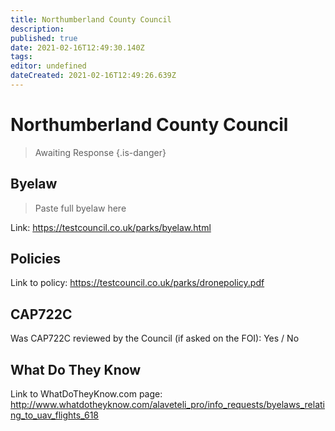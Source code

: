 ```yaml
---
title: Northumberland County Council
description: 
published: true
date: 2021-02-16T12:49:30.140Z
tags: 
editor: undefined
dateCreated: 2021-02-16T12:49:26.639Z
---
```


# Northumberland County Council
>  Awaiting Response
> {.is-danger}

## Byelaw
> Paste full byelaw here

Link:
https://testcouncil.co.uk/parks/byelaw.html

## Policies
Link to policy:
https://testcouncil.co.uk/parks/dronepolicy.pdf

## CAP722C

Was CAP722C reviewed by the Council (if asked on the FOI): Yes / No

## What Do They Know

Link to WhatDoTheyKnow.com page:
http://www.whatdotheyknow.com/alaveteli_pro/info_requests/byelaws_relating_to_uav_flights_618

